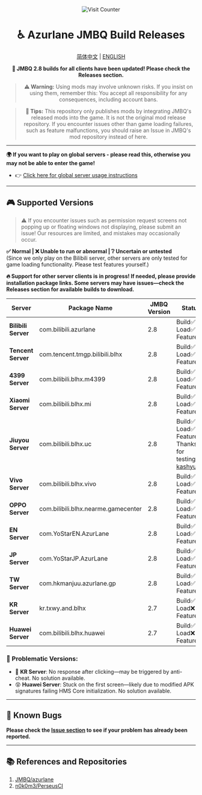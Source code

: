 <div align="center">
    <img src="https://count.getloli.com/@azurlanejmbq?name=azurlanejmbq&theme=moebooru&padding=7&offset=0&align=top&scale=1&pixelated=1&darkmode=auto" alt="Visit Counter" />
</div>

<center>

# ♿ Azurlane JMBQ Build Releases

[简体中文](https://github.com/XiYueHura/Azurlane-Build/blob/main/README.md) | [ENGLISH](https://github.com/XiYueHura/Azurlane-Build/blob/main/README_en.md)

**🎉 JMBQ 2.8 builds for all clients have been updated! Please check the Releases section.**

> **⚠️ Warning:**
Using mods may involve unknown risks. If you insist on using them, remember this:
You accept all responsibility for any consequences, including account bans.

> **📝 Tips:** 
This repository only publishes mods by integrating JMBQ's released mods into the game. It is not the original mod release repository. If you encounter issues other than game loading failures, such as feature malfunctions, you should raise an Issue in JMBQ's mod repository instead of here.

---

</center>

**🌍 If you want to play on global servers - please read this, otherwise you may not be able to enter the game!**

 - 👉 [Click here for global server usage instructions](https://github.com/XiYueHura/Azurlane-Build/blob/main/Global_en.md)

---

## 🎮 Supported Versions

> ⚠️ If you encounter issues such as permission request screens not popping up or floating windows not displaying, please submit an issue! Our resources are limited, and mistakes may occasionally occur.

**✅ Normal | ❌ Unable to run or abnormal | ❔ Uncertain or untested**  
(Since we only play on the Bilibili server, other servers are only tested for game loading functionality. Please test features yourself.)

**🔥 Support for other server clients is in progress! If needed, please provide installation package links. Some servers may have issues—check the Releases section for available builds to download.**

| Server               | Package Name                   | JMBQ Version | Status                      |
|----------------------|--------------------------------|--------------|-----------------------------|
| **Bilibili Server**  | com.bilibili.azurlane         | 2.8          | Build✅ <br>Load✅ <br>Features✅ |
| **Tencent Server**   | com.tencent.tmgp.bilibili.blhx | 2.8          | Build✅ <br>Load✅ <br>Features❔ |
| **4399 Server**      | com.bilibili.blhx.m4399       | 2.8          | Build✅ <br>Load✅ <br>Features❔ |
| **Xiaomi Server**    | com.bilibili.blhx.mi          | 2.8          | Build✅ <br>Load✅ <br>Features❔ |
| **Jiuyou Server**        | com.bilibili.blhx.uc          | 2.8          | Build✅ <br>Load✅ <br>Features✅ <br>Thanks for testing, [kashyu](https://github.com/kashyu). |
| **Vivo Server**        | com.bilibili.blhx.vivo        | 2.8          | Build✅ <br>Load✅ <br>Features❔ |
| **OPPO Server**        | com.bilibili.blhx.nearme.gamecenter        | 2.8          | Build✅ <br>Load✅ <br>Features❔ |
| **EN Server**        | com.YoStarEN.AzurLane        | 2.8          | Build✅ <br>Load✅ <br>Features❔ |
| **JP Server**        | com.YoStarJP.AzurLane        | 2.8          | Build✅ <br>Load✅ <br>Features❔ |
| **TW Server**        | com.hkmanjuu.azurlane.gp     | 2.8          | Build✅ <br>Load✅ <br>Features❔ |
| **KR Server**        | kr.txwy.and.blhx             | 2.7          | Build✅ <br>Load❌ <br>Features❌ |
| **Huawei Server**    | com.bilibili.blhx.huawei     | 2.7          | Build✅ <br>Load❌ <br>Features❌ |

### 🚧 Problematic Versions:
- 🫠 **KR Server**: No response after clicking—may be triggered by anti-cheat. No solution available.
- 😵 **Huawei Server**: Stuck on the first screen—likely due to modified APK signatures failing HMS Core initialization. No solution available.

---

## 🐛 Known Bugs

**Please check the [Issue section](https://github.com/JMBQ/azurlane/issues) to see if your problem has already been reported.**

---

## 📚 References and Repositories
1. [JMBQ/azurlane](https://github.com/JMBQ/azurlane)  
2. [n0k0m3/PerseusCI](https://github.com/n0k0m3/PerseusCI)